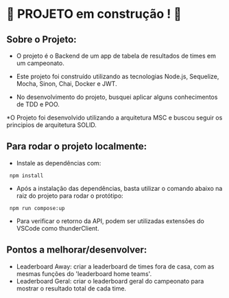 # :construction: PROJETO em construção ! :construction:

## Sobre o Projeto:
 * O projeto é o Backend de um app de tabela de resultados de times em um campeonato.

 * Este projeto foi construído utilizando as tecnologias Node.js, Sequelize, Mocha, Sinon, Chai, Docker e JWT. 

 * No desenvolvimento do projeto, busquei aplicar alguns conhecimentos de TDD e POO.
 
 *O Projeto foi desenvolvido utilizando a arquitetura MSC e buscou seguir os principios de arquitetura SOLID.

## Para rodar o projeto localmente:
 * Instale as dependências com:

 ```
  npm install
 ```
 
 * Após a instalação das dependências, basta utilizar o comando abaixo na raiz do projeto para rodar o protótipo:
 
 ```
  npm run compose:up
 ```
 * Para verificar o retorno da API, podem ser utilizadas extensões do VSCode como thunderClient.
 
 
## Pontos a melhorar/desenvolver:
 * Leaderboard Away: criar a leaderboard de times fora de casa, com as mesmas funções do 'leaderboard home teams'.
 * Leaderboard Geral: criar o leaderboard geral do campeonato para mostrar o resultado total de cada time.
